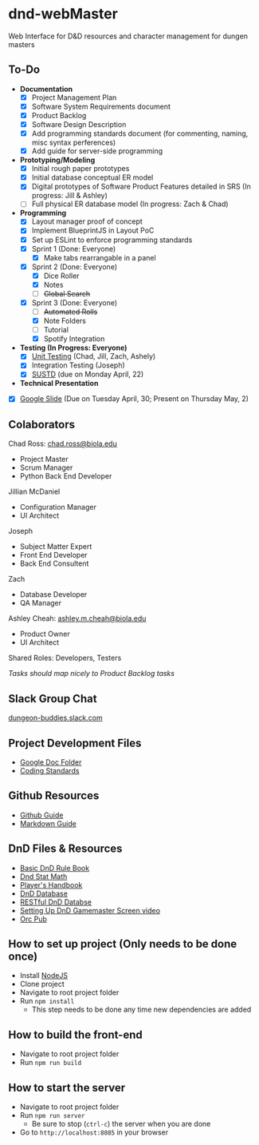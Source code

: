 # dnd-webMaster
Web Interface for D&amp;D resources and character management for dungen masters 

## To-Do

- **Documentation**
  - [X] Project Management Plan
  - [X] Software System Requirements document
  - [X] Product Backlog
  - [X] Software Design Description
  - [X] Add programming standards document (for commenting, naming, misc syntax perferences)
  - [X] Add guide for server-side programming
- **Prototyping/Modeling**
  - [X] Initial rough paper prototypes
  - [X] Initial database conceptual ER model
  - [X] Digital prototypes of Software Product Features detailed in SRS (In progress: Jill & Ashley)
  - [ ] Full physical ER database model (In progress: Zach & Chad)
- **Programming**
  - [X] Layout manager proof of concept
  - [X] Implement BlueprintJS in Layout PoC
  - [X] Set up ESLint to enforce programming standards
  - [x] Sprint 1 (Done: Everyone)
    - [x] Make tabs rearrangable in a panel
  - [x] Sprint 2 (Done: Everyone)
    - [x] Dice Roller
    - [x] Notes
    - [ ] ~~Global Search~~
  - [x] Sprint 3 (Done: Everyone)
    - [ ] ~~Automated Rolls~~
    - [x] Note Folders
    - [ ] Tutorial
    - [x] Spotify Integration
 - **Testing (In Progress: Everyone)**
   - [x] [Unit Testing](https://docs.google.com/document/d/15AFLHOb4xy9iG-qlz0TzjlZtE97YU2XOEgKo05-fgHA/edit) (Chad, Jill, Zach, Ashely)
   - [x] Integration Testing (Joseph)
   - [x] [SUSTD](https://github.com/cross21/dnd-webMaster/blob/master/docs/sustd.md) (due on Monday April, 22)
 - **Technical Presentation**
  - [x] [Google Slide](https://docs.google.com/presentation/d/1wWQkm94xIWWnuzm0mNO73OEhW8BNdIGIw7I1DhInYB4/edit#slide=id.p) (Due on Tuesday April, 30; Present on Thursday May, 2)

## Colaborators
Chad Ross: chad.ross@biola.edu
* Project Master
* Scrum Manager
* Python Back End Developer

Jillian McDaniel
* Configuration Manager
* UI Architect

Joseph
* Subject Matter Expert
* Front End Developer
* Back End Consultent

Zach
* Database Developer
* QA Manager

Ashley Cheah: ashley.m.cheah@biola.edu
* Product Owner
* UI Architect

Shared Roles: Developers, Testers

*Tasks should map nicely to Product Backlog tasks*


## Slack Group Chat
[dungeon-buddies.slack.com](dungeon-buddies.slack.com)

## Project Development Files
* [Google Doc Folder](https://drive.google.com/open?id=1OAeJDv-UKCkhTApC6I0JAv16NSvbTEsB)
* [Coding Standards](./docs/coding-standards.md)

## Github Resources
* [Github Guide](https://guides.github.com/)
* [Markdown Guide](https://github.com/adam-p/markdown-here/wiki/Markdown-Cheatsheet)

## DnD Files & Resources
* [Basic DnD Rule Book](http://media.wizards.com/2018/dnd/downloads/DnD_BasicRules_2018.pdf)
* [Dnd Stat Math](http://monkeysushi.net/gaming/DnD/math.html)
* [Player's Handbook](http://choisey.free.fr/3.5/Core/Indexed%20Player%20Handbook%20v3.5.pdf)
* [DnD Database](http://www.imarvintpa.com/DndLive/index.php)
* [RESTful DnD Databse](http://www.dnd5eapi.co/)
* [Setting Up DnD Gamemaster Screen video](https://www.youtube.com/watch?v=YRMVTmbe-Is&index=9&list=WL)
* [Orc Pub](http://www.orcpub.com/)

## How to set up project (Only needs to be done once)
* Install [NodeJS](https://nodejs.org/en/)
* Clone project
* Navigate to root project folder
* Run `npm install`
  * This step needs to be done any time new dependencies are added

## How to build the front-end
* Navigate to root project folder
* Run `npm run build`

## How to start the server
* Navigate to root project folder
* Run `npm run server`
  * Be sure to stop (`ctrl-c`) the server when you are done
* Go to `http://localhost:8085` in your browser
